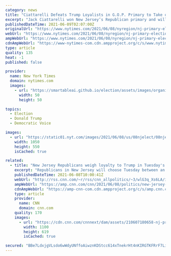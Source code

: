 ```yaml
---
category: news
title: "Ciattarelli Defeats Trump Loyalists in G.O.P. Primary to Take on Murphy"
excerpt: "Jack Ciattarelli won New Jersey’s Republican primary and will face Phil Murphy, the Democratic incumbent, in November."
publishedDateTime: 2021-06-09T02:07:00Z
originalUrl: "https://www.nytimes.com/2021/06/08/nyregion/nj-primary-election-results.html"
webUrl: "https://www.nytimes.com/2021/06/08/nyregion/nj-primary-election-results.html"
ampWebUrl: "https://www.nytimes.com/2021/06/08/nyregion/nj-primary-election-results.amp.html"
cdnAmpWebUrl: "https://www-nytimes-com.cdn.ampproject.org/c/s/www.nytimes.com/2021/06/08/nyregion/nj-primary-election-results.amp.html"
type: article
quality: 135
heat: -1
published: false

provider:
  name: New York Times
  domain: nytimes.com
  images:
    - url: "https://smartableai.github.io/election/assets/images/organizations/nytimes.com-50x50.jpg"
      width: 50
      height: 50

topics:
  - Election
  - Donald Trump
  - Democratic Voice

images:
  - url: "https://static01.nyt.com/images/2021/06/08/us/08njelect/08njelect-facebookJumbo.jpg"
    width: 1050
    height: 550
    isCached: true

related:
  - title: "New Jersey Republicans weigh loyalty to Trump in Tuesday's gubernatorial primary"
    excerpt: "Republicans in New Jersey will choose Tuesday between an establishment-backed candidate for governor who would prefer to avoid the topic of former President Donald Trump and contenders who have forcefully embraced Trump's lies about the 2020 election.\n    \n"
    publishedDateTime: 2021-06-08T10:00:41Z
    webUrl: "http://rss.cnn.com/~r/rss/cnn_allpolitics/~3/wlG3q_Xs6LA/index.html"
    ampWebUrl: "https://amp.cnn.com/cnn/2021/06/08/politics/new-jersey-republican-governors-primary/index.html"
    cdnAmpWebUrl: "https://amp-cnn-com.cdn.ampproject.org/c/s/amp.cnn.com/cnn/2021/06/08/politics/new-jersey-republican-governors-primary/index.html"
    type: article
    provider:
      name: CNN
      domain: cnn.com
    quality: 170
    images:
      - url: "https://cdn.cnn.com/cnnnext/dam/assets/210607180658-nj-primary-gov-candidates-super-tease.jpg"
        width: 1100
        height: 619
        isCached: true

secured: "BBe7LdxjgVLsdo6wWdyUNffoAiwznKDStcc614xTnekrHt4nKIRGTKFRrF7LifZicl3w2WdtcQ1+5AiYpMobutya4SJQgrWhKJ694+Y3+Qt1bcnUq3Kb3K5CbxexryTWebJtwtPg80Mijz8YedavkrPLS/U5tnod3dYvK2DBuODwRcYih84GX4n5c3cdh96nADbJV29+3fEc1MLiUAY4wdpLeFgovI4VpRHFSaIN705UYsJ+pshgA7uBVXs+tEgZ0TDmiS4TGRiHbeR26tv/QmWxo4wGZy8oCtVdVptVPzKcF6slgIFGl105lbv80PGEPlGCNVy4WFmsFeoW/UQe3K9Gcv5wBVGK1BN9tQ5plT8=;hn8pFGYMMFKI1/eimSY5fA=="
---
```


